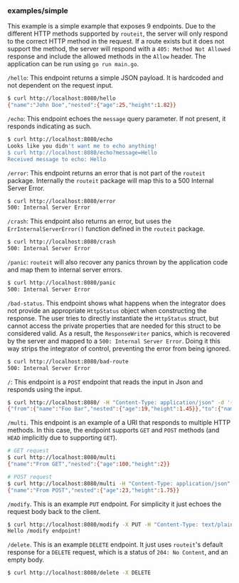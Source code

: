 ### examples/simple

This example is a simple example that exposes 9 endpoints.
Due to the different HTTP methods supported by `routeit`, the server will only respond to the correct HTTP method in the request.
If a route exists but it does not support the method, the server will respond with a `405: Method Not Allowed` response and include the allowed methods in the `Allow` header.
The application can be run using `go run main.go`.

`/hello`: This endpoint returns a simple JSON payload. It is hardcoded and not dependent on the request input.

```bash
$ curl http://localhost:8080/hello
{"name":"John Doe","nested":{"age":25,"height":1.82}}
```

`/echo`: This endpoint echoes the `message` query parameter.
If not present, it responds indicating as such.

```bash
$ curl http://localhost:8080/echo
Looks like you didn't want me to echo anything!
$ curl http://localhost:8080/echo?message=Hello
Received message to echo: Hello
```

`/error`: This endpoint returns an error that is not part of the `routeit` package. Internally the `routeit` package will map this to a 500 Internal Server Error.

```bash
$ curl http://localhost:8080/error
500: Internal Server Error
```

`/crash`: This endpoint also returns an error, but uses the `ErrInternalServerError()` function defined in the `routeit` package.

```bash
$ curl http://localhost:8080/crash
500: Internal Server Error
```

`/panic`: `routeit` will also recover any panics thrown by the application code and map them to internal server errors.

```bash
$ curl http://localhost:8080/panic
500: Internal Server Error
```

`/bad-status`. This endpoint shows what happens when the integrator does not provide an appropriate `HttpStatus` object when constructing the response.
The user tries to directly instantiate the `HttpStatus` struct, but cannot access the private properties that are needed for this struct to be considered valid.
As a result, the `ResponseWriter` panics, which is recovered by the server and mapped to a `500: Internal Server Error`.
Doing it this way strips the integrator of control, preventing the error from being ignored.

```bash
$ curl http://localhost:8080/bad-route
500: Internal Server Error
```

`/`: This endpoint is a `POST` endpoint that reads the input in Json and responds using the input.

```bash
$ curl http://localhost:8080/ -H "Content-Type: application/json" -d '{"name": "Foo Bar", "nested": {"age": 19, "height": 1.45}}'
{"from":{"name":"Foo Bar","nested":{"age":19,"height":1.45}},"to":{"name":"Jane Doe","nested":{"age":29,"height":1.62}}}
```

`/multi`. This endpoint is an example of a URI that responds to multiple HTTP methods.
In this case, the endpoint supports `GET` and `POST` methods (and `HEAD` implicitly due to supporting `GET`).

```bash
# GET request
$ curl http://localhost:8080/multi
{"name":"From GET","nested":{"age":100,"height":2}}

# POST request
$ curl http://localhost:8080/multi -H "Content-Type: application/json" -d '{"age": 23, "height": 1.75}'
{"name":"From POST","nested":{"age":23,"height":1.75}}
```

`/modify`. This is an example `PUT` endpoint.
For simplicity it just echoes the request body back to the client.

```bash
$ curl http://localhost:8080/modify -X PUT -H "Content-Type: text/plain" -d 'Hello /modify endpoint!'
Hello /modify endpoint!
```

`/delete`. This is an example `DELETE` endpoint.
It just uses `routeit`'s default response for a `DELETE` request, which is a status of `204: No Content`, and an empty body.

```bash
$ curl http://localhost:8080/delete -X DELETE
```
